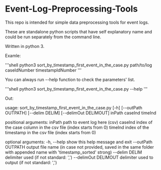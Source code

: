 # Event-Log-Preprocessing-Tools

This repo is intended for simple data preprocessing tools for event logs. 

These are standalone python scripts that have self explanatory name and could be run separately from the command line. 

Written in python 3. 

Examle:

'''shell
python3 sort_by_timestamp_first_event_in_the_case.py path/to/log caseIdNumber timestampIdNumber
'''

You can always run --help function to check the parameters' list.

'''shell
python3 sort_by_timestamp_first_event_in_the_case.py --help
'''

Out:

usage: sort_by_timestamp_first_event_in_the_case.py [-h] [--outPath OUTPATH]
                                                    [--delim DELIM]
                                                    [--delimOut DELIMOUT]
                                                    inPath caseInd timeInd

positional arguments:
  inPath               path to event log here (csv)
  caseInd              index of the case column in the csv file (index starts
                       from 0)
  timeInd              index of the timestamp in the csv file (index starts
                       from 0)

optional arguments:
  -h, --help           show this help message and exit
  --outPath OUTPATH    output file name (in case not provided, saved in the
                       same folder with appended name with 'timestamp_sorted'
                       strong)
  --delim DELIM        delimiter used (if not standard: ',')
  --delimOut DELIMOUT  delimiter used to output (if not standard: ',')
  
